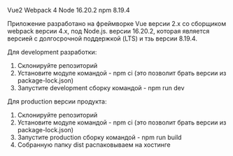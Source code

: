 Vue2
Webpack 4
Node 16.20.2
npm 8.19.4

Приложение разработано на фреймворке Vue версии 2.х со сборщиком webpack версии 4.х, под Node.js. версии 16.20.2, которая является версией с долгосрочной поддержкой (LTS) и тзь версии 8.19.4.

Для development разработки:
1. Склонируйте репозиторий
2. Установите модуле командой - npm ci (это позволит брать версии из package-lock.json)
3. Запустите development сборку командой - npm run dev

Для production версии продукта:
1. Склонируйте репозиторий
2. Установите модуле командой - npm ci (это позволит брать версии из package-lock.json)
3. Запустите production сборку командой - npm run build
4. Собранную папку dist распаковываем на хостинге
